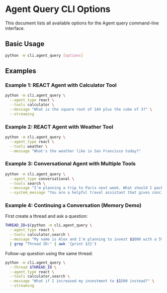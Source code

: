 # Agent Query CLI Options

This document lists all available options for the Agent query command-line interface.

## Basic Usage

```bash
python -m cli.agent_query [options]
```

## Examples

### Example 1: REACT Agent with Calculator Tool

```bash
python -m cli.agent_query \
  --agent_type react \
  --tools calculator \
  --message "What is the square root of 144 plus the cube of 3?" \
  --streaming
```

### Example 2: REACT Agent with Weather Tool

```bash
python -m cli.agent_query \
  --agent_type react \
  --tools weather \
  --message "What's the weather like in San Francisco today?"
```

### Example 3: Conversational Agent with Multiple Tools

```bash
python -m cli.agent_query \
  --agent_type conversational \
  --tools search \
  --message "I'm planning a trip to Paris next week. What should I pack, considering weather?" \
  --system_message "You are a helpful travel assistant that gives concise advice."
```

### Example 4: Continuing a Conversation (Memory Demo)

First create a thread and ask a question:
```bash
THREAD_ID=$(python -m cli.agent_query \
  --agent_type react \
  --tools calculator,search \
  --message "My name is Alex and I'm planning to invest $1000 with a 5% annual return. How much will I have after 10 years?" \
  | grep "Thread ID:" | awk '{print $3}')
```

Follow-up question using the same thread:
```bash
python -m cli.agent_query \
  --thread $THREAD_ID \
  --agent_type react \
  --tools calculator,search \
  --message "What if I increased my investment to $1500 instead?" \
  --streaming
```
